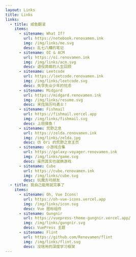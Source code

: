 ```yaml
---
layout: Links
title: Links
links:
  - title: 咸鱼翻滚
    items:
      - sitename: What If?
        url: https://notebook.renovamen.ink
        img: /img/links/me.svg
        desc: 乱七八糟的笔记
      - sitename: OI & ACM
        url: https://oi.renovamen.ink
        img: /img/links/acm.svg
        desc: 退役蒟蒻的人生回顾
      - sitename: Leetcode
        url: https://leetcode.renovamen.ink
        img: /img/links/leetcode.svg
        desc: 失学失业少年的忧虑
      - sitename: Midgard
        url: https://midgard.renovamen.ink
        img: /img/links/resume.svg
        desc: 来找简历吗勇士！
      - sitename: Fishmail
        url: https://fishmail.vercel.app
        img: /img/links/fishmail.svg
        desc: 上班摸鱼！
      - sitename: 荒野之息
        url: https://zelda.renovamen.ink
        img: /img/links/zelda.jpg
        desc: 仿 Ori 的荒野之息主页
      - sitename: 小游戏合集
        url: https://galaxy-voyager.renovamen.ink
        img: /img/links/game.svg
        desc: 虽然其实也就俩游戏
      - sitename: Cube
        url: https://cube.renovamen.ink
        img: /img/links/cube.svg
        desc: 玩魔方吗朋友
  - title: 我自己能用就完事了
    items:
      - sitename: Oh, Vue Icons!
        url: https://oh-vue-icons.vercel.app
        img: /img/links/icon.svg
        desc: Vue 图标组件
      - sitename: Gungnir
        url: https://vuepress-theme-gungnir.vercel.app/
        img: /img/links/gungnir.svg
        desc: VuePress 主题
      - sitename: Flint
        url: https://github.com/Renovamen/flint
        img: /img/links/flint.svg
        desc: 没啥用的深度学习框架
---
```


